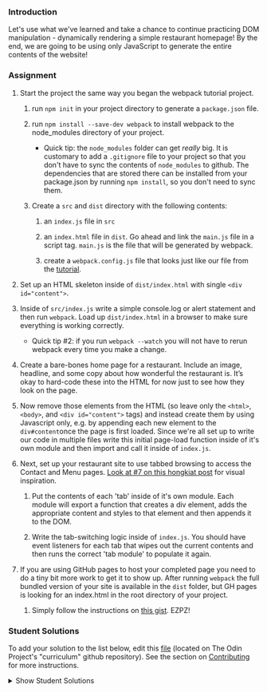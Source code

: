 ### Introduction
Let's use what we've learned and take a chance to continue practicing DOM manipulation - dynamically rendering a simple restaurant homepage! By the end, we are going to be using only JavaScript to generate the entire contents of the website!

### Assignment

<div class="lesson-content__panel" markdown="1">

1. Start the project the same way you began the webpack tutorial project.
    1. run `npm init` in your project directory to generate a `package.json` file.
    
    1. run `npm install --save-dev webpack` to install webpack to the node_modules directory of your project.
   
        - Quick tip: the `node_modules` folder can get _really_ big. It is customary to   add a `.gitignore` file to your project so that you don't have to sync the contents of `node_modules` to github. The dependencies that are stored there can be installed from your package.json by running `npm install`, so you don't need to sync them.  
      
    1. Create a `src` and `dist` directory with the following contents:
        1. an `index.js` file in `src`
    
        1. an `index.html` file in `dist`. Go ahead and link the `main.js` file in a script tag. `main.js` is the file that will be generated by webpack.
      
        1. create a `webpack.config.js` file that looks just like our file from the [tutorial](https://webpack.js.org/guides/getting-started/#using-a-configuration).
   
1. Set up an HTML skeleton inside of `dist/index.html` with single `<div id="content">`.

1. Inside of `src/index.js` write a simple console.log or alert statement and then run `webpack`. Load up `dist/index.html` in a browser to make sure everything is working correctly.

    - Quick tip #2: if you run `webpack --watch` you will not have to rerun webpack every time you make a change.
   
1. Create a bare-bones home page for a restaurant. Include an image, headline, and some copy about how wonderful the restaurant is. It’s okay to hard-code these into the HTML for now just to see how they look on the page.


1. Now remove those elements from the HTML (so leave only the `<html>`, `<body>`, and `<div id="content">` tags) and instead create them by using Javascript only, e.g. by appending each new element to the `div#content`once the page is first loaded. Since we're all set up to write our code in multiple files write this initial page-load function inside of it's own module and then import and call it inside of `index.js`.

1. Next, set up your restaurant site to use tabbed browsing to access the Contact and Menu pages. [Look at #7 on this hongkiat post](http://www.hongkiat.com/blog/50-nice-clean-css-tab-based-navigation-scripts/) for visual inspiration.

    1. Put the contents of each 'tab' inside of it's own module. Each module will export a function that creates a div element, adds the appropriate content and styles to that element and then appends it to the DOM.
   
    1. Write the tab-switching logic inside of `index.js`. You should have event listeners for each tab that wipes out the current contents and then runs the correct 'tab module' to populate it again.
   
1. If you are using GitHub pages to host your completed page you need to do a tiny bit more work to get it to show up. After running `webpack` the full bundled version of your site is available in the `dist` folder, but GH pages is looking for an index.html in the root directory of your project.

    1. Simply follow the instructions on [this gist](https://gist.github.com/cobyism/4730490). EZPZ!
</div>

### Student Solutions
To add your solution to the list below, edit this [file](https://github.com/TheOdinProject/curriculum/blob/master/javascript/organizing-js/restaurant-project.md) (located on The Odin Project's "curriculum" github repository). See the section on [Contributing](http://github.com/TheOdinProject/curriculum/blob/master/contributing.md) for more instructions.

<details markdown="block">
  <summary> Show Student Solutions </summary>

- Add your solution below this line!
- [Jacavena's Solution](https://github.com/Jacavena/restaurant-page) - [View in Browser](https://jacavena.github.io/restaurant-page/)
- [Etheon's Solution](https://github.com/Etheonor/TOP-Restaurant-page) - [View in Browser](https://etheonor.github.io/TOP-Restaurant-page/)
- [bollinca's Solution](https://github.com/bollinca/restaurant-page) - [View in Browser](https://bollinca.github.io/restaurant-page/)
- [Vedat's Solution](https://github.com/mvedataydin/restaurant-page) - [View in Browser](https://mvedataydin.github.io/restaurant-page/)
- [Eljoey's Solution](https://github.com/eljoey/Restaurant-Page) - [View in Browser](https://eljoey.github.io/Restaurant-Page/)
- [Solodov's solution](https://github.com/solodov-dev/restaurant) - [View in Browser](https://solodov-dev.github.io/restaurant/)
- [Bojo's solution](https://github.com/BojoZahariev/restaurant_page) - [View in Browser](https://bojozahariev.github.io/restaurant_page/)
- [Henry Kirya's solution](https://github.com/harrika/restaurant) - [View in Browser](https://harrika.github.io/restaurant/)
- [Ben's solution](https://github.com/Koshoo/Restaurant-page) - [View in Browser](https://koshoo.github.io/Restaurant-page/)
- [Djo1e's solution](https://github.com/Djo1e/restaurant) - [View in Browser](https://djo1e.github.io/restaurant/)
- [John Kripp's Solution](https://github.com/JohnKripp/Restaurant-Page) - [View in Browser](https://johnkripp.github.io/Restaurant-Page/)
- [Simon Tharby's solution](https://github.com/jinjagit/restaurant) - [View in browser](https://jinjagit.github.io/restaurant/)
- [ARaut9's solution](https://github.com/ARaut9/restaurant_page) - [View in Browser](https://araut9.github.io/restaurant_page/)
- [Jason McKee's solution](https://github.com/jttmckee/odin-restaurant) - [View in Browser](https://jttmckee.github.io/odin-restaurant/)
- [Ricala's solution](https://github.com/Ricala/restaurant-page) - [View in Browser](https://ricala.github.io/restaurant-page/)
- [Aggy's solution](https://github.com/atarsa/odin-restaurant) - [View in Browser](https://atarsa.github.io/odin-restaurant/)
- [Hammad Ahmed's solution](https://github.com/shammadahmed/restaurant-page) - [View in Browser](https://shammadahmed.github.io/restaurant-page)
- [Nate Dimock's solution](https://github.com/Flakari/js-restaurant) - [View in Browser](https://flakari.github.io/js-restaurant/)
- [Roman Alenskiy's solution](https://github.com/romalenskiy/restaurant-page) - [Live preview](https://romalenskiy.github.io/restaurant-page/)
- [Max Garber's solution](https://github.com/bubblebooy/Odin-Javascript/tree/master/Restaurant) - [View in Browser](https://bubblebooy.github.io/Odin-Javascript/Restaurant/dist/index.html)
- [Qin's solution](https://github.com/hyathynth/restaurant-page) - [View in Browser](https://hyathynth.github.io/restaurant-page/)
- [Javier Machin's solution](https://github.com/Javier-Machin/js-restaurant) - [View in Browser](https://javier-machin.github.io/js-restaurant/)
- [nmac's solution](https://github.com/nmacawile/js-restaurant) - [Preview](https://htmlpreview.github.io/?https://github.com/nmacawile/js-restaurant/blob/master/dist/index.html)
- [Johan Morin's Solution](https://github.com/MorrisMalone/restaurant-page) - [View In Browser](https://morrismalone.github.io/restaurant-page/)
- [brxck's solution](https://github.com/brxck/odin-restaurant) - [View in Browser](http://brockmcelroy.com/odin-restaurant/)
- [Andrew's solution](https://github.com/andrewr224/Lamuella) - [View in Browser](https://andrewr224.github.io/Lamuella)
- [theghall's solution](https://github.com/theghall/odin-restaurant) - [View in Browser](https://theghall.github.io/odin-restaurant/)
- [Jonathan Yiv's solution](https://github.com/JonathanYiv/restaurant-page) - [View in Browser](https://jonathanyiv.github.io/restaurant-page/)
- [mindovermiles262's Solution](https://github.com/mindovermiles262/luigisv2) - [View in Browser](https://mindovermiles262.github.io/luigisv2/)
- [Rob Hitt's solution](https://github.com/robhitt/restaurant-menu-node-webpack) - [View in browser](https://robhitt.github.io/restaurant-menu-node-webpack)
- [Jmooree30's solution](https://github.com/jmooree30/restaurant) - [View in browser](https://jmooree30.github.io/restaurant/)
- [codyloyd's solution](https://github.com/codyloyd/odin-restaurant) - [View in browser](http://codyloyd.com/odin-restaurant/)
- [rpalo's solution](https://github.com/rpalo/odin-restaurant) - [View in browser](https://assertnotmagic.com/odin-restaurant/)
- [Katineto's solution](https://github.com/Katineto/restaurant-page) - [View in browser](https://katineto.github.io/restaurant-page/)
- [Punnadittr's solution](https://github.com/punnadittr/restaurant_page) - [View in browser](https://punnadittr.github.io/restaurant_page/)
- [AlexFuro's Solution](https://github.com/alexfuro/odin_restaurant) - [View in Browser](https://alexfuro-restaurant.netlify.com/)
- [Kyouyatamax's solution](https://github.com/kyouyatamax/restaurantpageJS) - [View in browser](https://kyouyatamax.github.io/restaurantpageJS/)
- [Francisco Carlos's solution](https://github.com/fcarlosdev/restaurant-page) - [View in browser](https://fcarlosdev.github.io/restaurant-page/)
- [aznafro's solution](https://github.com/aznafro/restaurant) - [View in browser](https://aznafro.github.io/restaurant/)
- [Areeba's solution](https://github.com/AREEBAISHTIAQ/Restaurant-page) - [View in browser](https://areebaishtiaq.github.io/Restaurant-page/)
- [Valentino Valenti's solution](https://github.com/1ba1/restaurant-page) - [View in browser](https://1ba1.github.io/restaurant-page/)
- [Ubaid Manzoor Wani](https://github.com/Ubaid-Manzoor/Restaurant-Page) - [View in Browser](https://ubaid-manzoor.github.io/Restaurant-Page/)
- [Antonio Marcos's solution](https://github.com/AMarcosCastelo/restaurante_page) - [View in Browser](https://amarcoscastelo.github.io/restaurante_page/)
- [JamCry's solution](https://github.com/jamcry/odin-restaurant-page) - [View in Browser](https://jamcry.github.io/odin-restaurant-page/)
- [Gene Mecija's solution](https://github.com/genemecija/Restaurant) - [View in Browser](https://genemecija.github.io/Restaurant/)
- [Ryan Floyd's solution](https://github.com/MrRyanFloyd/restaurant) - [View in Browser](https://mrryanfloyd.github.io/restaurant/)

</details>
